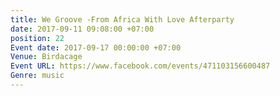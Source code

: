 ```yaml
---
title: We Groove -From Africa With Love Afterparty
date: 2017-09-11 09:08:00 +07:00
position: 22
Event date: 2017-09-17 00:00:00 +07:00
Venue: Birdacage
Event URL: https://www.facebook.com/events/471103156600487
Genre: music
---
```



